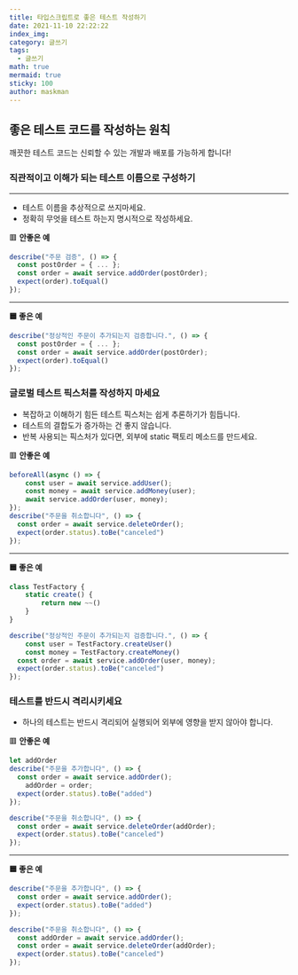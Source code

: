 ```yaml
---
title: 타입스크립트로 좋은 테스트 작성하기
date: 2021-11-10 22:22:22
index_img:
category: 글쓰기
tags:
  - 글쓰기
math: true
mermaid: true
sticky: 100
author: maskman
---
```

## 좋은 테스트 코드를 작성하는 원칙

깨끗한 테스트 코드는 신뢰할 수 있는 개발과 배포를 가능하게 합니다!


### 직관적이고 이해가 되는 테스트 이름으로 구성하기
---

- 테스트 이름을 추상적으로 쓰지마세요.
- 정확히 무엇을 테스트 하는지 명시적으로 작성하세요.

🟥 **안좋은 예**

```jsx
describe("주문 검증", () => {
  const postOrder = { ... };
  const order = await service.addOrder(postOrder);
  expect(order).toEqual()
});
```

---

**🟦 좋은 예**

```jsx
describe("정상적인 주문이 추가되는지 검증합니다.", () => {
  const postOrder = { ... };
  const order = await service.addOrder(postOrder);
  expect(order).toEqual()
});
```

### 글로벌 테스트 픽스처를 작성하지 마세요

- 복잡하고 이해하기 힘든 테스트 픽스처는 쉽게 추론하기가 힘듭니다.
- 테스트의 결합도가 증가하는 건 좋지 않습니다.
- 반복 사용되는 픽스처가 있다면, 외부에 static 팩토리 메소드를 만드세요.

🟥 **안좋은 예**

```jsx
beforeAll(async () => {
	const user = await service.addUser();
	const money = await service.addMoney(user);
	await service.addOrder(user, money);
});
describe("주문을 취소합니다", () => {
  const order = await service.deleteOrder();
  expect(order.status).toBe("canceled")
});
```

---

**🟦 좋은 예**

```jsx
class TestFactory {  
	static create() {
		return new ~~()
	}
}

describe("정상적인 주문이 추가되는지 검증합니다.", () => {
	const user = TestFactory.createUser()
	const money = TestFactory.createMoney() 
  const order = await service.addOrder(user, money);
  expect(order.status).toBe("canceled")
});
```

### 테스트를 반드시 격리시키세요

- 하나의 테스트는 반드시 격리되어 실행되어 외부에 영향을 받지 않아야 합니다.

🟥 **안좋은 예**

```jsx
let addOrder
describe("주문을 추가합니다", () => {
  const order = await service.addOrder();
	addOrder = order;
  expect(order.status).toBe("added")
});

describe("주문을 취소합니다", () => {
  const order = await service.deleteOrder(addOrder);
  expect(order.status).toBe("canceled")
});
```

---

**🟦 좋은 예**

```jsx
describe("주문을 추가합니다", () => {
  const order = await service.addOrder();
  expect(order.status).toBe("added")
});

describe("주문을 취소합니다", () => {
  const addOrder = await service.addOrder();
  const order = await service.deleteOrder(addOrder);
  expect(order.status).toBe("canceled")
});
```